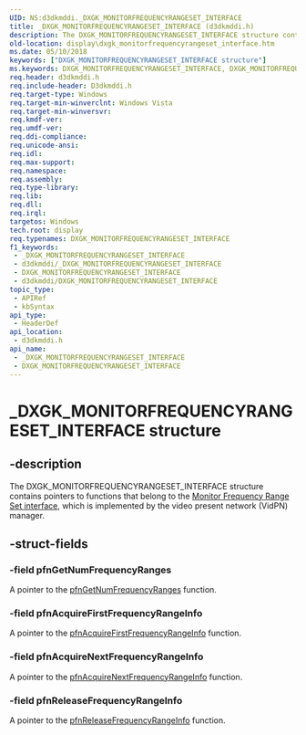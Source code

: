 ```yaml
---
UID: NS:d3dkmddi._DXGK_MONITORFREQUENCYRANGESET_INTERFACE
title: _DXGK_MONITORFREQUENCYRANGESET_INTERFACE (d3dkmddi.h)
description: The DXGK_MONITORFREQUENCYRANGESET_INTERFACE structure contains pointers to functions that belong to the Monitor Frequency Range Set interface, which is implemented by the video present network (VidPN) manager.
old-location: display\dxgk_monitorfrequencyrangeset_interface.htm
ms.date: 05/10/2018
keywords: ["DXGK_MONITORFREQUENCYRANGESET_INTERFACE structure"]
ms.keywords: DXGK_MONITORFREQUENCYRANGESET_INTERFACE, DXGK_MONITORFREQUENCYRANGESET_INTERFACE structure [Display Devices], DmStructs_7ff19615-df83-4d5e-91c2-8a94a1cfeea3.xml, _DXGK_MONITORFREQUENCYRANGESET_INTERFACE, d3dkmddi/DXGK_MONITORFREQUENCYRANGESET_INTERFACE, display.dxgk_monitorfrequencyrangeset_interface
req.header: d3dkmddi.h
req.include-header: D3dkmddi.h
req.target-type: Windows
req.target-min-winverclnt: Windows Vista
req.target-min-winversvr: 
req.kmdf-ver: 
req.umdf-ver: 
req.ddi-compliance: 
req.unicode-ansi: 
req.idl: 
req.max-support: 
req.namespace: 
req.assembly: 
req.type-library: 
req.lib: 
req.dll: 
req.irql: 
targetos: Windows
tech.root: display
req.typenames: DXGK_MONITORFREQUENCYRANGESET_INTERFACE
f1_keywords:
 - _DXGK_MONITORFREQUENCYRANGESET_INTERFACE
 - d3dkmddi/_DXGK_MONITORFREQUENCYRANGESET_INTERFACE
 - DXGK_MONITORFREQUENCYRANGESET_INTERFACE
 - d3dkmddi/DXGK_MONITORFREQUENCYRANGESET_INTERFACE
topic_type:
 - APIRef
 - kbSyntax
api_type:
 - HeaderDef
api_location:
 - d3dkmddi.h
api_name:
 - _DXGK_MONITORFREQUENCYRANGESET_INTERFACE
 - DXGK_MONITORFREQUENCYRANGESET_INTERFACE
---
```


# _DXGK_MONITORFREQUENCYRANGESET_INTERFACE structure


## -description

The DXGK_MONITORFREQUENCYRANGESET_INTERFACE structure contains pointers to functions that belong to the <a href="/windows-hardware/drivers/ddi/index">Monitor Frequency Range Set interface</a>, which is implemented by the video present network (VidPN) manager.

## -struct-fields

### -field pfnGetNumFrequencyRanges

A pointer to the <a href="/windows-hardware/drivers/ddi/d3dkmddi/nc-d3dkmddi-dxgkddi_monitorfrequencyrangeset_getnumfrequencyranges">pfnGetNumFrequencyRanges</a> function.

### -field pfnAcquireFirstFrequencyRangeInfo

A pointer to the <a href="/windows-hardware/drivers/ddi/d3dkmddi/nc-d3dkmddi-dxgkddi_monitorfrequencyrangeset_acquirefirstfrequencyrangeinfo">pfnAcquireFirstFrequencyRangeInfo</a> function.

### -field pfnAcquireNextFrequencyRangeInfo

A pointer to the <a href="/windows-hardware/drivers/ddi/d3dkmddi/nc-d3dkmddi-dxgkddi_monitorfrequencyrangeset_acquirenextfrequencyrangeinfo">pfnAcquireNextFrequencyRangeInfo</a> function.

### -field pfnReleaseFrequencyRangeInfo

A pointer to the <a href="/windows-hardware/drivers/ddi/d3dkmddi/nc-d3dkmddi-dxgkddi_monitorfrequencyrangeset_releasefrequencyrangeinfo">pfnReleaseFrequencyRangeInfo</a> function.

